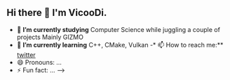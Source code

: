 ## Hi there 👋 I'm VicooDi.

- 🔭 **I’m currently studying** Computer Science while juggling a couple of projects Mainly GIZMO
- 🌱 **I’m currently learning** C++, CMake, Vulkan
-* 📫 How to reach me:** <a href=https://x.com/di_vicoo>twitter</a>
- 😄 Pronouns: ...
- ⚡ Fun fact: ...
-->
